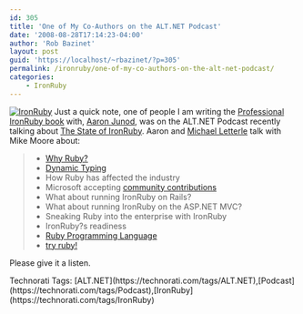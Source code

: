 ```yaml
---
id: 305
title: 'One of My Co-Authors on the ALT.NET Podcast'
date: '2008-08-28T17:14:23-04:00'
author: 'Rob Bazinet'
layout: post
guid: 'https://localhost/~rbazinet/?p=305'
permalink: /ironruby/one-of-my-co-authors-on-the-alt-net-podcast/
categories:
    - IronRuby
---
```


[![IronRuby](https://accidentaltechnologist.com/files/media/image/WindowsLiveWriter/Checkoutoneofmywritingpartner.NETPodcast_EA42/IronRuby_thumb.png)](https://accidentaltechnologist.com/files/media/image/WindowsLiveWriter/Checkoutoneofmywritingpartner.NETPodcast_EA42/IronRuby_2.png) Just a quick note, one of people I am writing the [Professional IronRuby book](https://www.amazon.com/gp/product/0470377089?ie=UTF8&tag=netmusing-20&linkCode=as2&camp=1789&creative=9325&creativeASIN=0470377089) with, [Aaron Junod](https://rubydoes.net/), was on the ALT.NET Podcast recently talking about [The State of IronRuby](https://altnetpodcast.com/episodes/9-state-of-ironruby). Aaron and [Michael Letterle](https://blog.prokrams.com/) talk with Mike Moore about:

> - [Why Ruby?](https://ruby-doc.org/whyruby)
> - [Dynamic Typing](https://c2.com/cgi/wiki?DynamicTyping)
> - How Ruby has affected the industry
> - Microsoft accepting [community contributions](https://www.microsoft.com/opensource/licenses.mspx)
> - What about running IronRuby on Rails?
> - What about running IronRuby on the ASP.NET MVC?
> - Sneaking Ruby into the enterprise with IronRuby
> - IronRuby?s readiness
> - [Ruby Programming Language](https://www.ruby-lang.org/)
> - [try ruby!](https://tryruby.hobix.com/)

Please give it a listen.

<div class="wlWriterSmartContent" id="scid:0767317B-992E-4b12-91E0-4F059A8CECA8:748e1b16-e86c-4e43-87ad-cc81b31ea907" style="padding-right: 0px; display: inline; padding-left: 0px; padding-bottom: 0px; margin: 0px; padding-top: 0px">Technorati Tags: [ALT.NET](https://technorati.com/tags/ALT.NET),[Podcast](https://technorati.com/tags/Podcast),[IronRuby](https://technorati.com/tags/IronRuby)</div>